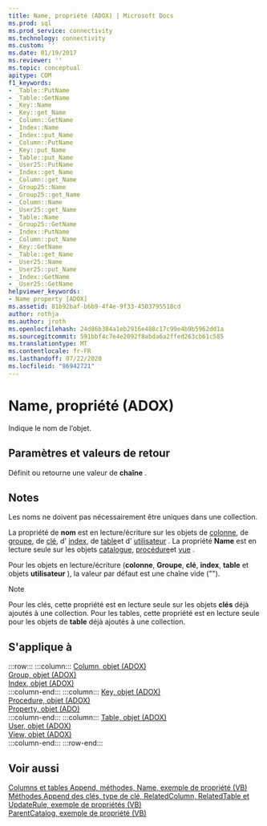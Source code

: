 ```yaml
---
title: Name, propriété (ADOX) | Microsoft Docs
ms.prod: sql
ms.prod_service: connectivity
ms.technology: connectivity
ms.custom: ''
ms.date: 01/19/2017
ms.reviewer: ''
ms.topic: conceptual
apitype: COM
f1_keywords:
- _Table::PutName
- _Table::GetName
- _Key::Name
- _Key::get_Name
- _Column::GetName
- _Index::Name
- _Index::put_Name
- _Column::PutName
- _Key::put_Name
- _Table::put_Name
- _User25::PutName
- _Index::get_Name
- _Column::get_Name
- _Group25::Name
- _Group25::get_Name
- _Column::Name
- _User25::get_Name
- _Table::Name
- _Group25::GetName
- _Index::PutName
- _Column::put_Name
- _Key::GetName
- _Table::get_Name
- _User25::Name
- _User25::put_Name
- _Index::GetName
- _User25::GetName
helpviewer_keywords:
- Name property [ADOX]
ms.assetid: 81b92baf-b6b9-4f4e-9f33-4503795518cd
author: rothja
ms.author: jroth
ms.openlocfilehash: 24d86b384a1eb2916e488c17c99e4b9b5962dd1a
ms.sourcegitcommit: 591bbf4c7e4e2092f8abda6a2ffed263cb61c585
ms.translationtype: MT
ms.contentlocale: fr-FR
ms.lasthandoff: 07/22/2020
ms.locfileid: "86942721"
---
```

# <a name="name-property-adox"></a>Name, propriété (ADOX)
Indique le nom de l’objet.  
  
## <a name="settings-and-return-values"></a>Paramètres et valeurs de retour  
 Définit ou retourne une valeur de **chaîne** .  
  
## <a name="remarks"></a>Notes  
 Les noms ne doivent pas nécessairement être uniques dans une collection.  
  
 La propriété de **nom** est en lecture/écriture sur les objets de [colonne](../../../ado/reference/adox-api/column-object-adox.md), de [groupe](../../../ado/reference/adox-api/group-object-adox.md), de [clé](../../../ado/reference/adox-api/key-object-adox.md), d' [index](../../../ado/reference/adox-api/index-object-adox.md), de [table](../../../ado/reference/adox-api/table-object-adox.md)et d' [utilisateur](../../../ado/reference/adox-api/user-object-adox.md) . La propriété **Name** est en lecture seule sur les objets [catalogue](../../../ado/reference/adox-api/catalog-object-adox.md), [procédure](../../../ado/reference/adox-api/procedure-object-adox.md)et [vue](../../../ado/reference/adox-api/view-object-adox.md) .  
  
 Pour les objets en lecture/écriture (**colonne**, **Groupe**, **clé**, **index**, **table** et objets **utilisateur** ), la valeur par défaut est une chaîne vide ("").  
  
> [!NOTE]
>  Pour les clés, cette propriété est en lecture seule sur les objets **clés** déjà ajoutés à une collection. Pour les tables, cette propriété est en lecture seule pour les objets de **table** déjà ajoutés à une collection.  
  
## <a name="applies-to"></a>S'applique à  

:::row:::
    :::column:::
        [Column, objet (ADOX)](../../../ado/reference/adox-api/column-object-adox.md)  
        [Group, objet (ADOX)](../../../ado/reference/adox-api/group-object-adox.md)  
        [Index, objet (ADOX)](../../../ado/reference/adox-api/index-object-adox.md)  
    :::column-end:::
    :::column:::
        [Key, objet (ADOX)](../../../ado/reference/adox-api/key-object-adox.md)  
        [Procedure, objet (ADOX)](../../../ado/reference/adox-api/procedure-object-adox.md)  
        [Property, objet (ADO)](../../../ado/reference/ado-api/property-object-ado.md)  
    :::column-end:::
    :::column:::
        [Table, objet (ADOX)](../../../ado/reference/adox-api/table-object-adox.md)  
        [User, objet (ADOX)](../../../ado/reference/adox-api/user-object-adox.md)  
        [View, objet (ADOX)](../../../ado/reference/adox-api/view-object-adox.md)  
    :::column-end:::
:::row-end:::

## <a name="see-also"></a>Voir aussi  
 [Columns et tables Append, méthodes, Name, exemple de propriété (VB)](../../../ado/reference/adox-api/columns-and-tables-append-methods-name-property-example-vb.md)   
 [Méthodes Append des clés, type de clé, RelatedColumn, RelatedTable et UpdateRule, exemple de propriétés (VB)](../../../ado/reference/adox-api/keys-append-method-key-type-relatedcolumn-relatedtable-example-vb.md)   
 [ParentCatalog, exemple de propriété (VB)](../../../ado/reference/adox-api/parentcatalog-property-example-vb.md)
